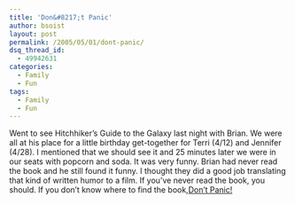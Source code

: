 ```yaml
---
title: 'Don&#8217;t Panic'
author: bsoist
layout: post
permalink: /2005/05/01/dont-panic/
dsq_thread_id:
  - 49942631
categories:
  - Family
  - Fun
tags:
  - Family
  - Fun
---
```

Went to see Hitchhiker&#8217;s Guide to the Galaxy last night with Brian. We were all at his place for a little birthday get-together for Terri (4/12) and Jennifer (4/28). I mentioned that we should see it and 25 minutes later we were in our seats with popcorn and soda. It was very funny. Brian had never read the book and he still found it funny. I thought they did a good job translating that kind of written humor to a film. If you&#8217;ve never read the book, you should. If you don&#8217;t know where to find the book,<a href="http://xml-na.amznxslt.com/onca/xml3?sort=+pmrank&f=http://bsoist.freeshell.org/amz/xsl/amz-detail.xsl&offer=All&dev-t=D1LEVL42QH5864&t=weifyoasme-20&type=heavy&page=1&mode=books&KeywordSearch=hitchhikers%20guide" target="_blank">Don&#8217;t Panic!</a>
